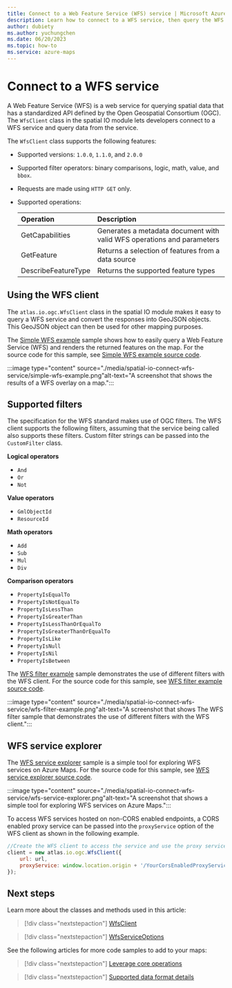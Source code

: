 ```yaml
---
title: Connect to a Web Feature Service (WFS) service | Microsoft Azure Maps
description: Learn how to connect to a WFS service, then query the WFS service using the Azure Maps web SDK and the Spatial IO module.
author: dubiety
ms.author: yuchungchen
ms.date: 06/20/2023
ms.topic: how-to
ms.service: azure-maps
---
```


# Connect to a WFS service

A Web Feature Service (WFS) is a web service for querying spatial data that has a standardized API defined by the Open Geospatial Consortium (OGC). The `WfsClient` class in the spatial IO module lets developers connect to a WFS service and query data from the service.

The `WfsClient` class supports the following features:

- Supported versions: `1.0.0`, `1.1.0`, and `2.0.0`
- Supported filter operators: binary comparisons, logic, math, value, and `bbox`.
- Requests are made using `HTTP GET` only.
- Supported operations:

    | Operation | Description |
    | :-- | :-- |
    | GetCapabilities | Generates a metadata document with valid WFS operations and parameters |
    | GetFeature | Returns a selection of features from a data source |
    | DescribeFeatureType | Returns the supported feature types |

## Using the WFS client

The `atlas.io.ogc.WfsClient` class in the spatial IO module makes it easy to query a WFS service and convert the responses into GeoJSON objects. This GeoJSON object can then be used for other mapping purposes.

The [Simple WFS example] sample shows how to easily query a Web Feature Service (WFS) and renders the returned features on the map. For the source code for this sample, see [Simple WFS example source code].

:::image type="content" source="./media/spatial-io-connect-wfs-service/simple-wfs-example.png"alt-text="A screenshot that shows the results of a WFS overlay on a map.":::

<!--------------------------------------------------
<iframe height='700' scrolling='no' title='Simple WFS example' src='//codepen.io/azuremaps/embed/MWwvVYY/?height=500&theme-id=0&default-tab=js,result&embed-version=2&editable=true' frameborder='no' allowtransparency='true' allowfullscreen='true'>See the Pen <a href='https://codepen.io/azuremaps/pen/MWwvVYY/'>Simple WFS example</a> by Azure Maps (<a href='https://codepen.io/azuremaps'>@azuremaps</a>) on <a href='https://codepen.io'>CodePen</a>.</iframe>
---------------------------------------------------->

## Supported filters

The specification for the WFS standard makes use of OGC filters. The WFS client supports the following filters, assuming that the service being called also supports these filters. Custom filter strings can be passed into the `CustomFilter` class.

**Logical operators**

- `And`
- `Or`
- `Not`

**Value operators**

- `GmlObjectId`
- `ResourceId`

**Math operators**

- `Add`
- `Sub`
- `Mul`
- `Div`

**Comparison operators**

- `PropertyIsEqualTo`
- `PropertyIsNotEqualTo`
- `PropertyIsLessThan`
- `PropertyIsGreaterThan`
- `PropertyIsLessThanOrEqualTo`
- `PropertyIsGreaterThanOrEqualTo`
- `PropertyIsLike`
- `PropertyIsNull`
- `PropertyIsNil`
- `PropertyIsBetween`

The [WFS filter example] sample demonstrates the use of different filters with the WFS client. For the source code for this sample, see [WFS filter example source code].

:::image type="content" source="./media/spatial-io-connect-wfs-service/wfs-filter-example.png"alt-text="A screenshot that shows The WFS filter sample that demonstrates the use of different filters with the WFS client.":::

<!--------------------------------------------------
<iframe height='500' scrolling='no' title= 'WFS filter examples' src='//codepen.io/azuremaps/embed/NWqvYrV/?height=500&theme-id=0&default-tab=result&embed-version=2&editable=true' frameborder='no' allowtransparency='true' allowfullscreen='true'>See the Pen <a href='https://codepen.io/azuremaps/pen/NWqvYrV/'>WFS filter examples</a> by Azure Maps (<a href='https://codepen.io/azuremaps'>@azuremaps</a>) on <a href='https://codepen.io'>CodePen</a>.</iframe>
-------------------------------------------------->

## WFS service explorer

The [WFS service explorer] sample is a simple tool for exploring WFS services on Azure Maps. For the source code for this sample, see [WFS service explorer source code].

:::image type="content" source="./media/spatial-io-connect-wfs-service/wfs-service-explorer.png"alt-text="A screenshot that shows a simple tool for exploring WFS services on Azure Maps.":::

<!--------------------------------------------------
<iframe height='700' scrolling='no' title= 'WFS service explorer' src='//codepen.io/azuremaps/embed/bGdrvmG/?height=700&theme-id=0&default-tab=result&embed-version=2&editable=true' frameborder='no' allowtransparency='true' allowfullscreen='true'>See the Pen <a href='https://codepen.io/azuremaps/pen/bGdrvmG/'>WFS service explorer</a> by Azure Maps (<a href='https://codepen.io/azuremaps'>@azuremaps</a>) on <a href='https://codepen.io'>CodePen</a>.
</iframe>
-------------------------------------------------->

To access WFS services hosted on non-CORS enabled endpoints, a CORS enabled proxy service can be passed into the `proxyService` option of the WFS client as shown in the following example.

```JavaScript
//Create the WFS client to access the service and use the proxy service settings
client = new atlas.io.ogc.WfsClient({
    url: url,
    proxyService: window.location.origin + '/YourCorsEnabledProxyService.ashx?url='
});
```

## Next steps

Learn more about the classes and methods used in this article:

> [!div class="nextstepaction"]
> [WfsClient]

> [!div class="nextstepaction"]
> [WfsServiceOptions]

See the following articles for more code samples to add to your maps:

> [!div class="nextstepaction"]
> [Leverage core operations]

> [!div class="nextstepaction"]
> [Supported data format details]

[Leverage core operations]: spatial-io-core-operations.md
[Simple WFS example source code]: https://github.com/Azure-Samples/AzureMapsCodeSamples/blob/main/Samples/Spatial%20IO%20Module/Simple%20WFS%20example/Simple%20WFS%20example.html
[Simple WFS example]: https://samples.azuremaps.com/spatial-io-module/simple-wfs-example
[Supported data format details]: spatial-io-supported-data-format-details.md
[WFS filter example source code]: https://github.com/Azure-Samples/AzureMapsCodeSamples/blob/main/Samples/Spatial%20IO%20Module/WFS%20filter%20examples/WFS%20filter%20examples.html
[WFS filter example]: https://samples.azuremaps.com/spatial-io-module/wfs-filter-examples
[WFS service explorer source code]: https://github.com/Azure-Samples/AzureMapsCodeSamples/blob/main/Samples/Spatial%20IO%20Module/WFS%20service%20explorer/WFS%20service%20explorer.html
[WFS service explorer]: https://samples.azuremaps.com/spatial-io-module/wfs-service-explorer
[WfsClient]: /JavaScript/api/azure-maps-spatial-io/atlas.io.ogc.wfsclient
[WfsServiceOptions]: /JavaScript/api/azure-maps-spatial-io/atlas.wfsserviceoptions
